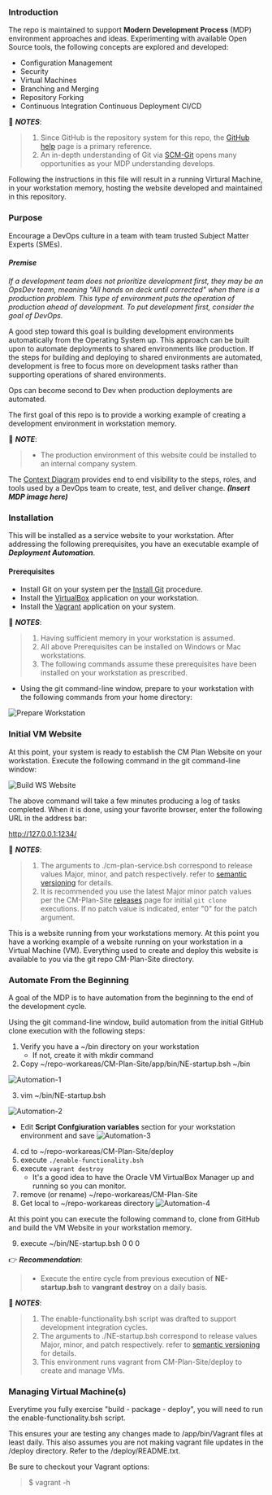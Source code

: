### Introduction

The repo is maintained to support **Modern Development Process** (MDP) environment approaches and ideas. Experimenting with available Open Source tools, the following concepts are explored and developed:

- Configuration Management
- Security
- Virtual Machines
- Branching and Merging
- Repository Forking
- Continuous Integration Continuous Deployment CI/CD

:notebook: ***NOTES***:

  > 1. Since GitHub is the repository system for this repo, the [GitHub help](https://help.github.com/) page is a primary reference.
  > 2. An in-depth understanding of Git via [SCM-Git](https://git-scm.com/) opens many opportunities as your MDP understanding develops. 

Following the instructions in this file will result in a running Virtural Machine, in your workstation memory, hosting the website developed and maintained in this repository.
 
### Purpose

Encourage a DevOps culture in a team with team trusted Subject Matter Experts (SMEs).

#### _Premise_
_If a development team does not prioritize development first, they may be an OpsDev team, meaning "All hands on deck until corrected" when there is a production problem. This type of environment puts the operation of production ahead of development. To put development first, consider the goal of DevOps._

A good step toward this goal is building development environments automatically from the Operating System up. This approach can be built upon to automate deployments to shared environments like production. If the steps for building and deploying to shared environments are automated, development is free to focus more on development tasks rather than supporting operations of shared environments.

Ops can become second to Dev when production deployments are automated.

The first goal of this repo is to provide a working example of creating a development environment in workstation memory.

  :notebook: ***NOTE***:
  
   > - The production environment of this website could be installed to an internal company system.

The [Context Diagram](/app/site/teamTools/CM-ContextDiagram.pdf) provides end to end visibility to the steps, roles, and tools used by a DevOps team to create, test, and deliver change. ***(Insert MDP image here)***

### Installation

This will be installed as a service website to your workstation. After addressing the following prerequisites, you have an executable example of _**Deployment Automation**_.

#### Prerequisites

* Install Git on your system per the [Install Git](/app/site/newstuff/GitInstallationProcedure.adoc) procedure.
* Install the [VirtualBox](https://www.virtualbox.org/) application on your workstation.
* Install the [Vagrant](https://www.vagrantup.com/) application on your system.

:notebook: ***NOTES***:

 > 1. Having sufficient memory in your workstation is assumed.
 > 2. All above Prerequisites can be installed on Windows or Mac workstations.
 > 3. The following commands assume these prerequisites have been installed on your workstation as prescribed.

* Using the git command-line window, prepare to your workstation with the following commands from your home directory:

![Prepare Workstation](/images/prepare-ws.png)

### Initial VM Website

At this point, your system is ready to establish the CM Plan Website on your workstation. Execute the following command in the git command-line window:

![Build WS Website](/images/build-ws-website-vm.png)

The above command will take a few minutes producing a log of tasks completed. When it is done, using your favorite browser, enter the following URL in the address bar:

http://127.0.0.1:1234/

:notebook: ***NOTES***:

> 1. The arguments to ./cm-plan-service.bsh correspond to release values Major, minor, and patch respectively. refer to [semantic versioning](http://semver.org/) for details.
> 2. It is recommended you use the latest Major minor patch values per the CM-Plan-Site [releases](https://github.com/cmguy/CM-Plan-Site/releases) page for initial `git clone` executions. If no patch value is indicated, enter "0" for the patch argument.

This is a website running from your workstations memory. At this point you have a working example of a website running on your workstation in a Virtual Machine (VM). Everything used to create and deploy this website is available to you via the git repo CM-Plan-Site directory.

### Automate From the Beginning

A goal of the MDP is to have automation from the beginning to the end of the development cycle.

Using the git command-line window, build automation from the initial GitHub clone execution with the following steps:
1. Verify you have a ~/bin directory on your workstation
   - If not, create it with mkdir command
2. Copy ~/repo-workareas/CM-Plan-Site/app/bin/NE-startup.bsh ~/bin

![Automation-1](/images/auto-steps-1-2.png)

3. vim ~/bin/NE-startup.bsh

![Automation-2](/images/vim-startup.png)
   - Edit **Script Confgiuration variables** section for your workstation environment and save
![Automation-3](/images/edit-startup.png)
4. cd to ~/repo-workareas/CM-Plan-Site/deploy
5. execute `./enable-functionality.bsh`
6. execute `vagrant destroy`
   - It's a good idea to have the Oracle VM VirtualBox Manager up and running so you can monitor.
7. remove (or rename) ~/repo-workareas/CM-Plan-Site
8. Get local to ~/repo-workareas directory
![Automation-4](/images/steps-4-thru-8.png)

At this point you can execute the following command to, clone from GitHub and build the VM Website in your workstation memory.

9. execute ~/bin/NE-startup.bsh 0 0 0

:point_right: ***Recommendation***:

 > - Execute the entire cycle from previous execution of **NE-startup.bsh** to **vangrant destroy** on a daily basis.

:notebook: ***NOTES***:

 > 1. The enable-functionality.bsh script was drafted to support development integration cycles.
 > 2. The arguments to ./NE-startup.bsh correspond to release values Major, minor, and patch respectively. refer to [semantic versioning](http://semver.org/) for details.
 > 3. This environment runs vagrant from CM-Plan-Site/deploy to create and manage VMs.
  
### Managing Virtual Machine(s)

Everytime you fully exercise "build - package - deploy", you will need to run the enable-functionality.bsh script.

This ensures your are testing any changes made to /app/bin/Vagrant files at least daily. This also assumes you are not making vagrant file updates in the /deploy directory. Refer to the /deploy/README.txt.

Be sure to checkout your Vagrant options:

 > $ vagrant -h
